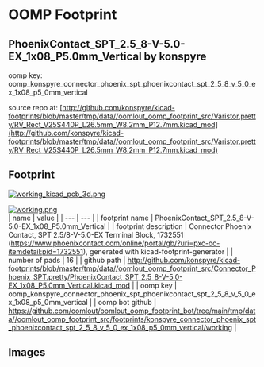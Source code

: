 # OOMP Footprint  
## PhoenixContact_SPT_2.5_8-V-5.0-EX_1x08_P5.0mm_Vertical  by konspyre  
  
oomp key: oomp_konspyre_connector_phoenix_spt_phoenixcontact_spt_2_5_8_v_5_0_ex_1x08_p5_0mm_vertical  
  
source repo at: [http://github.com/konspyre/kicad-footprints/blob/master/tmp/data//oomlout_oomp_footprint_src/Varistor.pretty/RV_Rect_V25S440P_L26.5mm_W8.2mm_P12.7mm.kicad_mod](http://github.com/konspyre/kicad-footprints/blob/master/tmp/data//oomlout_oomp_footprint_src/Varistor.pretty/RV_Rect_V25S440P_L26.5mm_W8.2mm_P12.7mm.kicad_mod)  
## Footprint  
  
[![working_kicad_pcb_3d.png](working_kicad_pcb_3d_600.png)](working_kicad_pcb_3d.png)  
  
[![working.png](working_600.png)](working.png)  
| name | value | 
| --- | --- | 
| footprint name | PhoenixContact_SPT_2.5_8-V-5.0-EX_1x08_P5.0mm_Vertical | 
| footprint description | Connector Phoenix Contact, SPT 2.5/8-V-5.0-EX Terminal Block, 1732551 (https://www.phoenixcontact.com/online/portal/gb/?uri=pxc-oc-itemdetail:pid=1732551), generated with kicad-footprint-generator | 
| number of pads | 16 | 
| github path | http://github.com/konspyre/kicad-footprints/blob/master/tmp/data//oomlout_oomp_footprint_src/Connector_Phoenix_SPT.pretty/PhoenixContact_SPT_2.5_8-V-5.0-EX_1x08_P5.0mm_Vertical.kicad_mod | 
| oomp key | oomp_konspyre_connector_phoenix_spt_phoenixcontact_spt_2_5_8_v_5_0_ex_1x08_p5_0mm_vertical | 
| oomp bot github | https://github.com/oomlout/oomlout_oomp_footprint_bot/tree/main/tmp/data//oomlout_oomp_footprint_src/footprints/konspyre_connector_phoenix_spt_phoenixcontact_spt_2_5_8_v_5_0_ex_1x08_p5_0mm_vertical/working | 
## Images  

